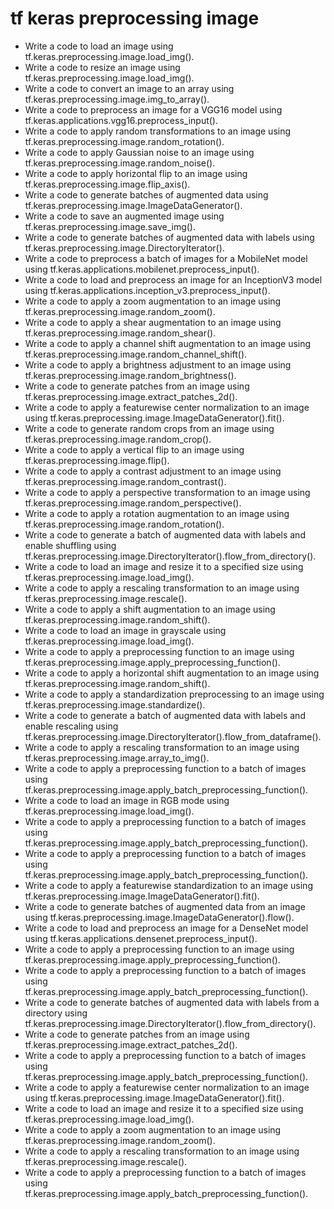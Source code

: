 # tf keras preprocessing image

- Write a code to load an image using tf.keras.preprocessing.image.load_img().
- Write a code to resize an image using tf.keras.preprocessing.image.load_img().
- Write a code to convert an image to an array using tf.keras.preprocessing.image.img_to_array().
- Write a code to preprocess an image for a VGG16 model using tf.keras.applications.vgg16.preprocess_input().
- Write a code to apply random transformations to an image using tf.keras.preprocessing.image.random_rotation().
- Write a code to apply Gaussian noise to an image using tf.keras.preprocessing.image.random_noise().
- Write a code to apply horizontal flip to an image using tf.keras.preprocessing.image.flip_axis().
- Write a code to generate batches of augmented data using tf.keras.preprocessing.image.ImageDataGenerator().
- Write a code to save an augmented image using tf.keras.preprocessing.image.save_img().
- Write a code to generate batches of augmented data with labels using tf.keras.preprocessing.image.DirectoryIterator().
- Write a code to preprocess a batch of images for a MobileNet model using tf.keras.applications.mobilenet.preprocess_input().
- Write a code to load and preprocess an image for an InceptionV3 model using tf.keras.applications.inception_v3.preprocess_input().
- Write a code to apply a zoom augmentation to an image using tf.keras.preprocessing.image.random_zoom().
- Write a code to apply a shear augmentation to an image using tf.keras.preprocessing.image.random_shear().
- Write a code to apply a channel shift augmentation to an image using tf.keras.preprocessing.image.random_channel_shift().
- Write a code to apply a brightness adjustment to an image using tf.keras.preprocessing.image.random_brightness().
- Write a code to generate patches from an image using tf.keras.preprocessing.image.extract_patches_2d().
- Write a code to apply a featurewise center normalization to an image using tf.keras.preprocessing.image.ImageDataGenerator().fit().
- Write a code to generate random crops from an image using tf.keras.preprocessing.image.random_crop().
- Write a code to apply a vertical flip to an image using tf.keras.preprocessing.image.flip().
- Write a code to apply a contrast adjustment to an image using tf.keras.preprocessing.image.random_contrast().
- Write a code to apply a perspective transformation to an image using tf.keras.preprocessing.image.random_perspective().
- Write a code to apply a rotation augmentation to an image using tf.keras.preprocessing.image.random_rotation().
- Write a code to generate a batch of augmented data with labels and enable shuffling using tf.keras.preprocessing.image.DirectoryIterator().flow_from_directory().
- Write a code to load an image and resize it to a specified size using tf.keras.preprocessing.image.load_img().
- Write a code to apply a rescaling transformation to an image using tf.keras.preprocessing.image.rescale().
- Write a code to apply a shift augmentation to an image using tf.keras.preprocessing.image.random_shift().
- Write a code to load an image in grayscale using tf.keras.preprocessing.image.load_img().
- Write a code to apply a preprocessing function to an image using tf.keras.preprocessing.image.apply_preprocessing_function().
- Write a code to apply a horizontal shift augmentation to an image using tf.keras.preprocessing.image.random_shift().
- Write a code to apply a standardization preprocessing to an image using tf.keras.preprocessing.image.standardize().
- Write a code to generate a batch of augmented data with labels and enable rescaling using tf.keras.preprocessing.image.DirectoryIterator().flow_from_dataframe().
- Write a code to apply a rescaling transformation to an image using tf.keras.preprocessing.image.array_to_img().
- Write a code to apply a preprocessing function to a batch of images using tf.keras.preprocessing.image.apply_batch_preprocessing_function().
- Write a code to load an image in RGB mode using tf.keras.preprocessing.image.load_img().
- Write a code to apply a preprocessing function to a batch of images using tf.keras.preprocessing.image.apply_batch_preprocessing_function().
- Write a code to apply a preprocessing function to a batch of images using tf.keras.preprocessing.image.apply_batch_preprocessing_function().
- Write a code to apply a featurewise standardization to an image using tf.keras.preprocessing.image.ImageDataGenerator().fit().
- Write a code to generate batches of augmented data from an image using tf.keras.preprocessing.image.ImageDataGenerator().flow().
- Write a code to load and preprocess an image for a DenseNet model using tf.keras.applications.densenet.preprocess_input().
- Write a code to apply a preprocessing function to an image using tf.keras.preprocessing.image.apply_preprocessing_function().
- Write a code to apply a preprocessing function to a batch of images using tf.keras.preprocessing.image.apply_batch_preprocessing_function().
- Write a code to generate batches of augmented data with labels from a directory using tf.keras.preprocessing.image.DirectoryIterator().flow_from_directory().
- Write a code to generate patches from an image using tf.keras.preprocessing.image.extract_patches_2d().
- Write a code to apply a preprocessing function to a batch of images using tf.keras.preprocessing.image.apply_batch_preprocessing_function().
- Write a code to apply a featurewise center normalization to an image using tf.keras.preprocessing.image.ImageDataGenerator().fit().
- Write a code to load an image and resize it to a specified size using tf.keras.preprocessing.image.load_img().
- Write a code to apply a zoom augmentation to an image using tf.keras.preprocessing.image.random_zoom().
- Write a code to apply a rescaling transformation to an image using tf.keras.preprocessing.image.rescale().
- Write a code to apply a preprocessing function to a batch of images using tf.keras.preprocessing.image.apply_batch_preprocessing_function().
